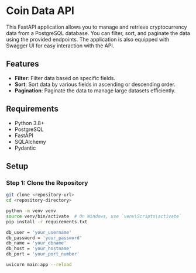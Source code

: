 # Coin Data API

This FastAPI application allows you to manage and retrieve cryptocurrency data from a PostgreSQL database. You can filter, sort, and paginate the data using the provided endpoints. The application is also equipped with Swagger UI for easy interaction with the API.

## Features

- **Filter**: Filter data based on specific fields.
- **Sort**: Sort data by various fields in ascending or descending order.
- **Pagination**: Paginate the data to manage large datasets efficiently.

## Requirements

- Python 3.8+
- PostgreSQL
- FastAPI
- SQLAlchemy
- Pydantic

## Setup

### Step 1: Clone the Repository

```bash
git clone <repository-url>
cd <repository-directory>

python -m venv venv
source venv/bin/activate  # On Windows, use `venv\Scripts\activate`
pip install -r requirements.txt

db_user = 'your_username'
db_password = 'your_password'
db_name = 'your_dbname'
db_host = 'your_hostname'
db_port = 'your_port_number'

uvicorn main:app --reload
